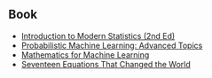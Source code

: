 ## Book
- [Introduction to Modern Statistics (2nd Ed)](https://openintro-ims2.netlify.app/)
- [Probabilistic Machine Learning: Advanced Topics](https://probml.github.io/pml-book/book2.html)
- [Mathematics for Machine Learning](https://mml-book.github.io/)
- [Seventeen Equations That Changed the World](https://www.softouch.on.ca/kb/data/17%20Equations%20That%20Changed%20The%20World.pdf)
